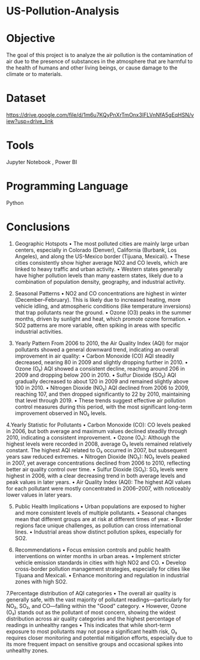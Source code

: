 # US-Pollution-Analysis

# **Objective**

The goal of this project is to analyze the air pollution is the contamination of air due to the presence of substances in the atmosphere that are harmful to the health of humans and other living beings, or cause damage to the climate or to materials.

# **Dataset**

https://drive.google.com/file/d/1m6u7KQyPnXrTmOnx3IFLVnNfA5gEqHSN/view?usp=drive_link

# **Tools**

Jupyter Notebook , Power BI

# **Programming Language**

Python 

# **Conclusions**

1. Geographic Hotspots
•	The most polluted cities are mainly large urban centers, especially in Colorado (Denver), California (Burbank, Los Angeles), and along the US-Mexico border (Tijuana, Mexicali).
•	These cities consistently show higher average NO2 and CO levels, which are linked to heavy traffic and urban activity.
•	Western states generally have higher pollution levels than many eastern states, likely due to a combination of population density, geography, and industrial activity.

2. Seasonal Patterns
•	NO2 and CO concentrations are highest in winter (December–February). This is likely due to increased heating, more vehicle idling, and atmospheric conditions (like temperature inversions) that trap pollutants near the ground.
•	Ozone (O3) peaks in the summer months, driven by sunlight and heat, which promote ozone formation.
•	SO2 patterns are more variable, often spiking in areas with specific industrial activities.

3. Yearly Pattern 
From 2006 to 2010, the Air Quality Index (AQI) for major pollutants showed a general downward trend, indicating an overall improvement in air quality:
•	Carbon Monoxide (CO) AQI steadily decreased, nearing 80 in 2009 and slightly dropping further in 2010.
•	Ozone (O₃) AQI showed a consistent decline, reaching around 206 in 2009 and dropping below 200 in 2010.
•	Sulfur Dioxide (SO₂) AQI gradually decreased to about 120 in 2009 and remained slightly above 100 in 2010.
•	Nitrogen Dioxide (NO₂) AQI declined from 2006 to 2009, reaching 107, and then dropped significantly to 22 by 2010, maintaining that level through 2019.
•	These trends suggest effective air pollution control measures during this period, with the most significant long-term improvement observed in NO₂ levels.

4.Yearly Statistic for Pollutants
•	Carbon Monoxide (CO): CO levels peaked in 2006, but both average and maximum values declined steadily through 2010, indicating a consistent improvement.
•	Ozone (O₃): Although the highest levels were recorded in 2008, average O₃ levels remained relatively constant. The highest AQI related to O₃ occurred in 2007, but subsequent years saw reduced extremes.
•	Nitrogen Dioxide (NO₂): NO₂ levels peaked in 2007, yet average concentrations declined from 2006 to 2010, reflecting better air quality control over time.
•	Sulfur Dioxide (SO₂): SO₂ levels were highest in 2006, with a clear decreasing trend in both average levels and peak values in later years.
•	Air Quality Index (AQI): The highest AQI values for each pollutant were mostly concentrated in 2006–2007, with noticeably lower values in later years.

5. Public Health Implications
•	Urban populations are exposed to higher and more consistent levels of multiple pollutants.
•	Seasonal changes mean that different groups are at risk at different times of year.
•	Border regions face unique challenges, as pollution can cross international lines.
•	Industrial areas show distinct pollution spikes, especially for SO2.

6. Recommendations
•	Focus emission controls and public health interventions on winter months in urban areas.
•	Implement stricter vehicle emission standards in cities with high NO2 and CO.
•	Develop cross-border pollution management strategies, especially for cities like Tijuana and Mexicali.
•	Enhance monitoring and regulation in industrial zones with high SO2.

7.Percentage distribution of AQI categories
•	The overall air quality is generally safe, with the vast majority of pollutant readings—particularly for NO₂, SO₂, and CO—falling within the "Good" category. 
•	However, Ozone (O₃) stands out as the pollutant of most concern, showing the widest distribution across air quality categories and the highest percentage of readings in unhealthy ranges
•	This indicates that while short-term exposure to most pollutants may not pose a significant health risk, O₃ requires closer monitoring and potential mitigation efforts, especially due to its more frequent impact on sensitive groups and occasional spikes into unhealthy zones.
